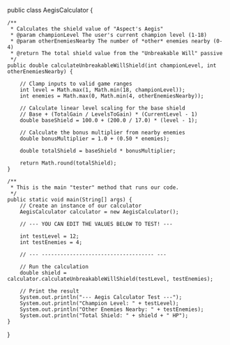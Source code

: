 public class AegisCalculator {

    /**
     * Calculates the shield value of "Aspect's Aegis"
     * @param championLevel The user's current champion level (1-18)
     * @param otherEnemiesNearby The number of *other* enemies nearby (0-4)
     * @return The total shield value from the "Unbreakable Will" passive
     */
    public double calculateUnbreakableWillShield(int championLevel, int otherEnemiesNearby) {

        // Clamp inputs to valid game ranges
        int level = Math.max(1, Math.min(18, championLevel));
        int enemies = Math.max(0, Math.min(4, otherEnemiesNearby));

        // Calculate linear level scaling for the base shield
        // Base + (TotalGain / LevelsToGain) * (CurrentLevel - 1)
        double baseShield = 100.0 + (200.0 / 17.0) * (level - 1);

        // Calculate the bonus multiplier from nearby enemies
        double bonusMultiplier = 1.0 + (0.50 * enemies);

        double totalShield = baseShield * bonusMultiplier;

        return Math.round(totalShield);
    }

    /**
     * This is the main "tester" method that runs our code.
     */
    public static void main(String[] args) {
        // Create an instance of our calculator
        AegisCalculator calculator = new AegisCalculator();

        // --- YOU CAN EDIT THE VALUES BELOW TO TEST! ---

        int testLevel = 12;
        int testEnemies = 4;

        // --- ------------------------------------ ---

        // Run the calculation
        double shield = calculator.calculateUnbreakableWillShield(testLevel, testEnemies);

        // Print the result
        System.out.println("--- Aegis Calculator Test ---");
        System.out.println("Champion Level: " + testLevel);
        System.out.println("Other Enemies Nearby: " + testEnemies);
        System.out.println("Total Shield: " + shield + " HP");
    }
}

